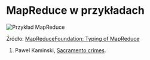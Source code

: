 # MapReduce w przykładach

![Przykład MapReduce](https://raw.github.com/nosql/map-reduce/master/images/mapreduce-example.png?login=wbzyl&token=86d2d9078aecec46095e039b9830bf84)

Źródło: [MapReduceFoundation: Typing of MapReduce](http://www.infosun.fim.uni-passau.de/cl/MapReduceFoundation/)

1. Pawel Kaminski, [Sacramento crimes](/README.md).
